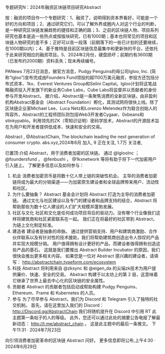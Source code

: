专题研究N：2024年融资区块链项目研究Abstract


按：融资的项目作一个专题研究：1、融资了，说明得到资本界看好，可能是一个好的方向和项目；2、通过研究它们，可以了解外界或圈内人对这个行业的判断，是一种研究区块链发展趋势的捷径和正确的路；3、之前的区块链人物、项目系列研究也基本是追一些热点或按版块研究，已有1000期；基本也将常见的项目和区块链人物研究的差不多；正好可以告一段落（前期落下的一些已计划的还要继续，在1000期以内）；4、基于推特是目前区块链信息最集中和更新快的平台，还依托于此来研究相应的融资项目。5、2024年2月份，硬盘损坏；前期约有3600期（已发布约2000期）资料丢失；现未再续编号。


PANews 7月23日消息，据官方消息，Pudgy Penguins的母公司Igloo, Inc. (简称“Igloo”)宣布完成由Founders Fund领投的超1100万美元融资，参投方还包括分布式资本、1kx、Everest Ventures Group和Selini Capital。Igloo计划将这笔战略融资投入开发旗下的新业务Cube Labs，Cube Labs将监督并以贡献者的身份参与开发Abstract。
据介绍，Abstract是一条聚焦消费的全新区块链，由非盈利机构Abstract基金会（Abstract Foundation）孵化，其测试网将很快上线。除了区块链企业家Michael Lee、Luca Netz和Lorenzo Melendez作为联合创始人的阵容外，Abstract的工程师团队则包括Web3开发者Cygaar、0xbeans和stinkypablo。利用领先的ZK（零知识证明）密码学技术，Abstract的开源技术旨在为用户和开发者提供低成本、快速和安全的交易。

Abstract
,
@AbstractChain,
The blockchain leading the next generation of consumer crypto.
abs.xyz,2024年6月 加入,
9 正在关注,
1.7万 关注者,


已置顶:介绍 Abstract，用于消费者加密的区块链。
通过
@IglooInc
 ； 
@foundersfund
 ， 
@fenbushi
 ， 
@1kxnetwork
等将有助于将下一代加密用户引入链上。
了解更多信息以及如何参与：
1. 机会
消费者加密货币是将数十亿人带上链的突破性机会。
主导的消费者加密链将成为最大的分销渠道——为加密原生建设者和全球品牌带来用户、流动性和社区。
2. 为什么要抽象？
Abstract 基金会计划将 Abstract 打造为主导的消费者加密链。
通过文化与社区建设以及专门的建设者和品牌支持的结合，Abstract 将帮助那些为数十亿人建设的人们扩大规模并蓬勃发展。
3. 社区与文化
社区和文化是任何成功项目背后的驱动力。没有哪个行业像我们这样将建筑商和社区紧密联系在一起。
我们正在将最好的社区带到 Abstract，为链上文化制定标准。
4. 建造者
建设者是抽象的命脉。
通过提供营销支持、用户和建筑商激励、合作伙伴联系以及有针对性的技术援助，我们将帮助建筑商创造出令人惊叹的产品并实现大规模分销。
用户值得拥有设计更好的产品，而建设者值得拥有创造这些产品的基石。
这就是我们要推出 Abstract Builder Incubator 的原因，我们很快会推出更多相关内容。
如果您是一位对 Abstract 感兴趣的建设者，请填写： http://abstractchain.typeform.com/ecosystem
5. 科技
Abstract 将利用来自
@zksync
和
@eigen_da
的尖端zk技术为用户提供廉价、快速、安全的交易。
Abstract 构建于以太坊上的第 2 层，这意味着它继承了世界上最去中心化的区块链的安全属性。
6. 贡献者
Abstract 的贡献者包括启动或帮助构建 Pudgy Penguins、Ethereum、Frame 和 Kubernetes 的人员。
7. 参与
为了尽早参与 Abstract，我们为 Discord 和 Telegram 引入了独特的社交机制。
首先，请在这里加入我们的 Discord：
http://Discord.gg/AbstractChain
我们将随机提升在 Discord 中引用 RT 此主题第一条帖子的人的等级。
此外，您还可以通过此处的摘要公告电报了解最新动态： http://t.me/abstract_chain 。
这是此主题中的最后一条推文。
下午11:31 · 2024年7月23日

向引领消费者加密革命的区块链 Abstract 问好。
更多信息即将公布,上午4:30 · 2024年6月29日


